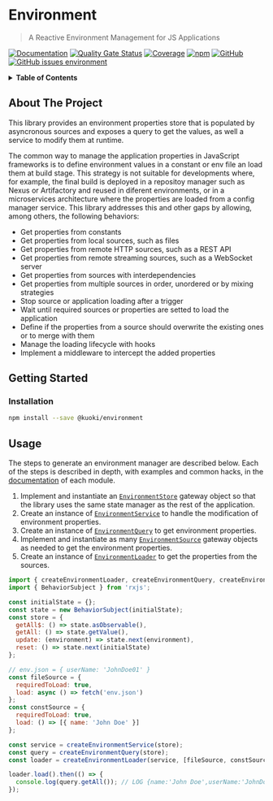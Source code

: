 # Environment

> A Reactive Environment Management for JS Applications

[![Documentation](https://img.shields.io/badge/docs-ready-blue?style=flat-square)](https://ricardojbarrios.github.io/kuoki/environment/) [![Quality Gate Status](https://img.shields.io/sonar/quality_gate/kuoki-environment?logo=sonar&server=https%3A%2F%2Fsonarcloud.io&style=flat-square)](https://sonarcloud.io/project/overview?id=kuoki-environment) [![Coverage](https://img.shields.io/sonar/coverage/kuoki-environment/master?server=https%3A%2F%2Fsonarcloud.io&style=flat-square)](https://ricardojbarrios.github.io/kuoki/environment/coverage/) [![npm](https://img.shields.io/npm/v/@kuoki/environment?style=flat-square)](https://www.npmjs.com/package/@kuoki/environment) [![GitHub](https://img.shields.io/github/license/ricardojbarrios/kuoki?style=flat-square)](https://github.com/RicardoJBarrios/kuoki/blob/main/LICENSE.md) [![GitHub issues environment](https://img.shields.io/github/issues/ricardojbarrios/kuoki/environment?label=issues&style=flat-square)](https://github.com/RicardoJBarrios/kuoki/labels/environment)

<details>
  <summary><strong>Table of Contents</strong></summary>
  <ol>
    <li><a href="#about-the-project">About The Project</a></li>
    <li><a href="#getting-started">Getting Started</a></li>
    <li><a href="#usage">Usage</a></li>
  </ol>
</details>

## About The Project

This library provides an environment properties store that is populated by asyncronous sources and exposes a query to get the values, as well a service to modify them at runtime.

The common way to manage the application properties in JavaScript frameworks is to define environment values in a constant or env file an load them at build stage. This strategy is not suitable for developments where, for example, the final build is deployed in a repositoy manager such as Nexus or Artifactory and reused in diferent environments, or in a microservices architecture where the properties are loaded from a config manager service. This library addresses this and other gaps by allowing, among others, the following behaviors:

- Get properties from constants
- Get properties from local sources, such as files
- Get properties from remote HTTP sources, such as a REST API
- Get properties from remote streaming sources, such as a WebSocket server
- Get properties from sources with interdependencies
- Get properties from multiple sources in order, unordered or by mixing strategies
- Stop source or application loading after a trigger
- Wait until required sources or properties are setted to load the application
- Define if the properties from a source should overwrite the existing ones or to merge with them
- Manage the loading lifecycle with hooks
- Implement a middleware to intercept the added properties

## Getting Started

### Installation

```sh
npm install --save @kuoki/environment
```

## Usage

The steps to generate an environment manager are described below. Each of the steps is described in depth, with examples and common hacks, in the [documentation](https://ricardojbarrios.github.io/kuoki/environment/) of each module.

1. Implement and instantiate an [`EnvironmentStore`](https://ricardojbarrios.github.io/kuoki/environment/modules/EnvironmentStore.html) gateway object so that the library uses the same state manager as the rest of the application.
1. Create an instance of [`EnvironmentService`](https://ricardojbarrios.github.io/kuoki/environment/modules/EnvironmentService.html) to handle the modification of environment properties.
1. Create an instance of [`EnvironmentQuery`](https://ricardojbarrios.github.io/kuoki/environment/modules/EnvironmentQuery.html) to get environment properties.
1. Implement and instantiate as many [`EnvironmentSource`](https://ricardojbarrios.github.io/kuoki/environment/modules/EnvironmentSource.html) gateway objects as needed to get the environment properties.
1. Create an instance of [`EnvironmentLoader`](https://ricardojbarrios.github.io/kuoki/environment/modules/EnvironmentLoader.html) to get the properties from the sources.

```js
import { createEnvironmentLoader, createEnvironmentQuery, createEnvironmentService } from '@kuoki/environment';
import { BehaviorSubject } from 'rxjs';

const initialState = {};
const state = new BehaviorSubject(initialState);
const store = {
  getAll$: () => state.asObservable(),
  getAll: () => state.getValue(),
  update: (environment) => state.next(environment),
  reset: () => state.next(initialState)
};

// env.json = { userName: 'JohnDoe01' }
const fileSource = {
  requiredToLoad: true,
  load: async () => fetch('env.json')
};
const constSource = {
  requiredToLoad: true,
  load: () => [{ name: 'John Doe' }]
};

const service = createEnvironmentService(store);
const query = createEnvironmentQuery(store);
const loader = createEnvironmentLoader(service, [fileSource, constSource]);

loader.load().then(() => {
  console.log(query.getAll()); // LOG {name:'John Doe',userName:'JohnDoe01'}
});
```
